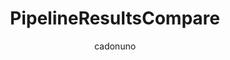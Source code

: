 ---
layout: post
repolink: "https://github.com/cadonuno/PipelineResultsCompare"
title: "PipelineResultsCompare"
description: "checks if there are any issues present on a pipeline results file that aren't present on another, supporting filtering by severity."
author: "cadonuno"
author-link: "https://github.com/cadonuno/"
content-type: "pipeline_scan_"
repo: "github"
repo_title: "PipelineResultsCompare"
---